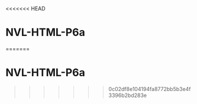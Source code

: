 <<<<<<< HEAD
# NVL-HTML-P6a
=======
# NVL-HTML-P6a
>>>>>>> 0c02df8e104194fa8772bb5b3e4f3396b2bd283e
